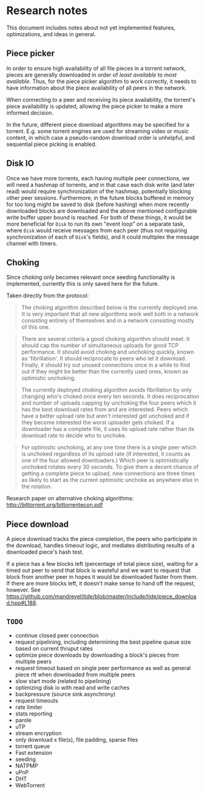 # Research notes

This document includes notes about not yet implemented features, optimizations,
and ideas in general.


## Piece picker

In order to ensure high availability of all file pieces in a torrent network,
pieces are generally downloaded in order of _least available_ to _most
available_. Thus, for the piece picker algorithm to work correctly, it needs to
have information about the piece availability of all peers in the network.

When connecting to a peer and receiving its piece availability, the torrent's
piece availability is updated, allowing the piece picker to make a more informed
decision.

In the future, different piece download algorithms may be specified for a
torrent. E.g. some torrent engines are used for streaming video or music
content, in which case a pseudo-random download order is unhelpful, and
sequential piece picking is enabled.


## Disk IO

Once we have more torrents, each having multiple peer connections, we will need
a hashmap of torrents, and in that case each disk write (and later read) would
require synchronization of the hashmap, potentially blocking other peer
sessions.  Furthermore, in the future blocks buffered in memory for too long
might be saved to disk (before hashing) when more recently downloaded blocks are
downloaded and the above mentioned configurable write buffer upper bound is
reached. For both of these things, it would be more beneficial for `Disk` to run
its own "event loop" on a separate task, where `Disk` would receive messages
from each peer (thus not requiring synchronization of each of `Disk`'s fields),
and it could multiplex the message channel with timers.


## Choking

Since choking only becomes relevant once seeding functionality is implemented,
currently this is only saved here for the future.

Taken directly  from the protocol:

> The choking algorithm described below is the currently deployed one. It is very
> important that all new algorithms work well both in a network consisting
> entirely of themselves and in a network consisting mostly of this one.

> There are several criteria a good choking algorithm should meet. It should cap
> the number of simultaneous uploads for good TCP performance. It should avoid
> choking and unchoking quickly, known as 'fibrillation'. It should reciprocate to
> peers who let it download. Finally, it should try out unused connections once in
> a while to find out if they might be better than the currently used ones, known
> as optimistic unchoking.

> The currently deployed choking algorithm avoids fibrillation by only changing
> who's choked once every ten seconds. It does reciprocation and number of uploads
> capping by unchoking the four peers which it has the best download rates from
> and are interested. Peers which have a better upload rate but aren't interested
> get unchoked and if they become interested the worst uploader gets choked. If a
> downloader has a complete file, it uses its upload rate rather than its download
> rate to decide who to unchoke.

> For optimistic unchoking, at any one time there is a single peer which is
> unchoked regardless of its upload rate (if interested, it counts as one of the
> four allowed downloaders.) Which peer is optimistically unchoked rotates every
> 30 seconds. To give them a decent chance of getting a complete piece to upload,
> new connections are three times as likely to start as the current optimistic
> unchoke as anywhere else in the rotation.

Research paper on alternative choking algorithms:
http://bittorrent.org/bittorrentecon.pdf


## Piece download

A piece download tracks the piece completion, the peers who participate in the
  download, handles timeout logic, and mediates distributing results of a
  downloaded piece's hash test.

If a piece has a few blocks left (percentage of total piece size), waiting for
a timed out peer to send that block is wasteful and we want to request that
block from another peer in hopes it would be downloaded faster from them. If
there are more blocks left, it doesn't make sense to hand off the request,
however. See
https://github.com/mandreyel/tide/blob/master/include/tide/piece_download.hpp#L188.



## `TODO`

- continue closed peer connection
- request pipelining, including determining the best pipeline queue size based
  on current thruput rates
- optimize piece downloads by downloading a block's pieces from multiple peers
- request timeout based on single peer performance as well as general piece rtt
  when downloaded from multiple peers
- slow start mode (related to pipelining)
- optimizing disk io with read and write caches
- backpressure (source sink asynchrony)
- request timeouts
- rate limiter
- stats reporting
- parole
- uTP
- stream encryption
- only download x file(s), file padding, sparse files
- torrent queue
- Fast extension
- seeding
- NATPMP
- uPnP
- DHT
- WebTorrent
